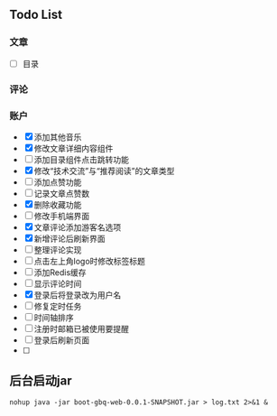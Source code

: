 ## Todo List

### 文章

- [ ] 目录

### 评论



### 账户



- [x] 添加其他音乐
- [x] 修改文章详细内容组件
- [ ] 添加目录组件点击跳转功能
- [x] 修改“技术交流”与“推荐阅读”的文章类型
- [ ] 添加点赞功能
- [ ] 记录文章点赞数
- [x] 删除收藏功能
- [ ] 修改手机端界面
- [x] 文章评论添加游客名选项
- [x] 新增评论后刷新界面
- [ ] 整理评论实现
- [ ] 点击左上角logo时修改标签标题
- [ ] 添加Redis缓存
- [ ] 显示评论时间
- [x] 登录后将登录改为用户名
- [ ] 修复定时任务
- [ ] 时间轴排序
- [ ] 注册时邮箱已被使用要提醒
- [ ] 登录后刷新页面
- [ ] 

## 后台启动jar

```
nohup java -jar boot-gbq-web-0.0.1-SNAPSHOT.jar > log.txt 2>&1 &
```


